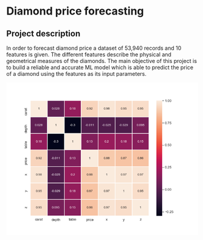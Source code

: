 # Diamond price forecasting

## Project description
In order to forecast diamond price a dataset of 53,940 records and 10 features is given. The different features describe the physical and geometrical measures of the diamonds. 
The main objective of this project is to build a reliable and accurate ML model which is able to predict the price of a diamond using the features as its input parameters.  

![alt text](https://github.com/UrielV1/diamonds-project/blob/master/heatmap.png)

